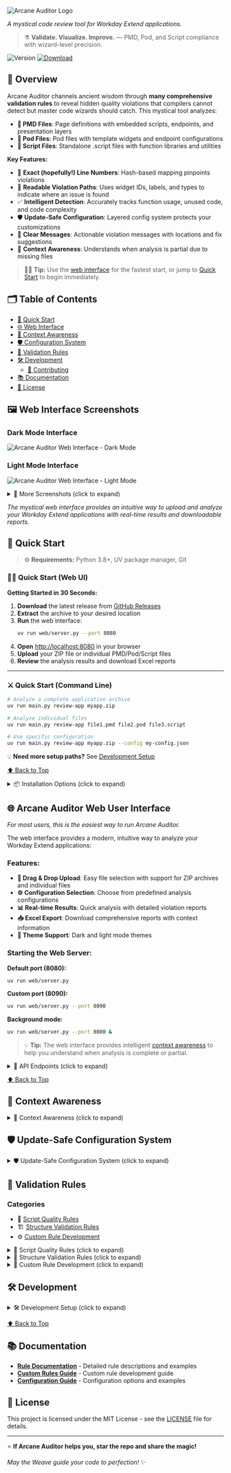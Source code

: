 ![Arcane Auditor Logo](assets/arcane-auditor-logo.png)

*A mystical code review tool for Workday Extend applications.*

> ⚗️ **Validate. Visualize. Improve.** — PMD, Pod, and Script compliance with wizard-level precision.

![Version](https://img.shields.io/badge/version-0.4.0--beta.1-purple?style=for-the-badge)
[![Download](https://img.shields.io/badge/🚀-Download_Latest-orange?style=for-the-badge)](https://github.com/Developers-and-Dragons/ArcaneAuditor/releases)

<a id="overview"></a>
## 🎯 Overview

Arcane Auditor channels ancient wisdom through **many comprehensive validation rules** to reveal hidden quality violations that compilers cannot detect but master code wizards should catch. This mystical tool analyzes:

- **📄 PMD Files**: Page definitions with embedded scripts, endpoints, and presentation layers
- **🧩 Pod Files**: Pod files with template widgets and endpoint configurations
- **📜 Script Files**: Standalone .script files with function libraries and utilities

**Key Features:**

- 🎯 **Exact (hopefully!) Line Numbers**: Hash-based mapping pinpoints violations
- 🧭 **Readable Violation Paths**: Uses widget IDs, labels, and types to indicate where an issue is found
- ✅ **Intelligent Detection**: Accurately tracks function usage, unused code, and code complexity
- 🛡️ **Update-Safe Configuration**: Layered config system protects your customizations
- 🎨 **Clear Messages**: Actionable violation messages with locations and fix suggestions
- 🧠 **Context Awareness**: Understands when analysis is partial due to missing files

> 🧙‍♂️ **Tip:** Use the [web interface](#web-interface) for the fastest start, or jump to [Quick Start](#quick-start) to begin immediately.

<a id="table-of-contents"></a>
## 🗂️ Table of Contents

- [🚀 Quick Start](#quick-start)
- [🌐 Web Interface](#web-interface)
- [🧠 Context Awareness](#context-awareness)
- [🛡️ Configuration System](#configuration-system)
- [🔧 Validation Rules](#validation-rules)
- [🛠️ Development](#development)
  - [🤝 Contributing](#contributing)
- [📚 Documentation](#documentation)
- [📄 License](#license)

<a id="web-interface-screenshots"></a>
## 🖼️ Web Interface Screenshots

### Dark Mode Interface

![Arcane Auditor Web Interface - Dark Mode](assets/results-dark.png)

### Light Mode Interface

![Arcane Auditor Web Interface - Light Mode](assets/results-light.png)

<details>
<summary>📸 More Screenshots (click to expand)</summary>

**Upload View:**
![Upload View](assets/upload-dark.png)

**Issues View:**
![Issues View](assets/issues-dark.png)

**Configuration View:**
![Configuration View](assets/config-dark.png)

**Details View:**
![Details View](assets/details-dark.png)

</details>

*The mystical web interface provides an intuitive way to upload and analyze your Workday Extend applications with real-time results and downloadable reports.*

<a id="quick-start"></a>
## 🚀 Quick Start

> ⚙️ **Requirements:** Python 3.8+, UV package manager, Git

### 🧙‍♂️ Quick Start (Web UI)

**Getting Started in 30 Seconds:**

1. **Download** the latest release from [GitHub Releases](https://github.com/Developers-and-Dragons/ArcaneAuditor/releases)
2. **Extract** the archive to your desired location
3. **Run** the web interface:
   ```bash
   uv run web/server.py --port 8080
   ```
4. **Open** [http://localhost:8080](http://localhost:8080) in your browser
5. **Upload** your ZIP file or individual PMD/Pod/Script files
6. **Review** the analysis results and download Excel reports

---

### ⚔️ Quick Start (Command Line)

```bash
# Analyze a complete application archive
uv run main.py review-app myapp.zip

# Analyze individual files
uv run main.py review-app file1.pmd file2.pod file3.script

# Use specific configuration
uv run main.py review-app myapp.zip --config my-config.json
```

💡 **Need more setup paths?** See [Development Setup](#option-c-development-setup)

[⬆️ Back to Top](#table-of-contents)

<details>
<summary>📦 Installation Options (click to expand)</summary>

<a id="option-a-direct-download"></a>
### Option A: Direct Download (Recommended)

1. Download the latest release from [GitHub Releases](https://github.com/Developers-and-Dragons/ArcaneAuditor/releases)
2. Extract the archive to your desired location
3. Install dependencies:
   ```bash
   uv sync
   ```

<a id="option-b-clone-repository"></a>
### Option B: Clone Repository

```bash
git clone https://github.com/Developers-and-Dragons/ArcaneAuditor.git
cd ArcaneAuditor
uv sync
```

<a id="option-c-development-setup"></a>
### Option C: Development Setup

```bash
git clone https://github.com/Developers-and-Dragons/ArcaneAuditor.git
cd ArcaneAuditor
uv sync --dev
uv run pytest  # Run tests
```

</details>

<a id="web-interface"></a>
## 🌐 Arcane Auditor Web User Interface

*For most users, this is the easiest way to run Arcane Auditor.*

The web interface provides a modern, intuitive way to analyze your Workday Extend applications:

### **Features:**

- **📁 Drag & Drop Upload**: Easy file selection with support for ZIP archives and individual files
- **⚙️ Configuration Selection**: Choose from predefined analysis configurations
- **📊 Real-time Results**: Quick analysis with detailed violation reports
- **📥 Excel Export**: Download comprehensive reports with context information
- **🌙 Theme Support**: Dark and light mode themes

### **Starting the Web Server:**

**Default port (8080):**

```bash
uv run web/server.py
```

**Custom port (8090):**

```bash
uv run web/server.py --port 8090
```

**Background mode:**

```bash
uv run web/server.py --port 8080 &
```

> 💡 **Tip:** The web interface provides intelligent [context awareness](#context-awareness) to help you understand when analysis is complete or partial.

<details>
<summary>🔗 API Endpoints (click to expand)</summary>

- `GET /` - Main interface
- `POST /upload` - File upload endpoint
- `GET /job/{job_id}` - Job status
- `GET /download/{job_id}/excel` - Download Excel report
- `GET /configurations` - Available configurations
- `GET /static/{file}` - Static assets (CSS, JS, images)

</details>

[⬆️ Back to Top](#table-of-contents)

<a id="context-awareness"></a>
## 🧠 Context Awareness

<details>
<summary>🧠 Context Awareness (click to expand)</summary>

Arcane Auditor provides **intelligent context awareness** to help you understand when analysis is complete or partial:

| Mode     | Description                | Example Command                                      |
| -------- | -------------------------- | ---------------------------------------------------- |
| Complete | Full set of files provided | `uv run main.py review-app myapp.zip`              |
| Partial  | Missing AMD or SMD files  | `uv run main.py review-app mypage.pmd`             |

### **Complete Analysis** ✅

When you provide all relevant files (PMD, AMD, SMD), Arcane Auditor runs **all enabled validation rules** and provides comprehensive coverage.

### **Partial Analysis** ⚠️

When files are missing, Arcane Auditor:

- **Runs available rules** on provided files
- **Clearly indicates** which files are missing
- **Shows which rules** couldn't be executed
- **Provides guidance** on what to add for complete validation

### **Supported Analysis Modes**

**ZIP File Analysis:**

```bash
# Complete application archive
uv run main.py review-app myapp.zip
```

**Individual File Analysis:**

```bash
# Single PMD file
uv run main.py review-app mypage.pmd

# Multiple files
uv run main.py review-app file1.pmd file2.pod file3.script
```

**Mixed Analysis:**

```bash
# Some files from archive, some individual
uv run main.py review-app myapp.zip additional-file.script
```

### **Context Information Display**

The tool provides clear context information in all output formats:

**Console Output:**

```
📊 Analysis Context:
✅ Complete Analysis - All files provided
📁 Files Analyzed: 15
📄 Files Present: 15
⚠️ Files Missing: 0
🔧 Rules Executed: 45
```

**Excel Reports:**

- Dedicated "Context" sheet with analysis completeness
- Clear indication of missing files and their impact
- Guidance on achieving complete analysis

**Web Interface:**

- Context panel showing analysis status
- Visual indicators for complete vs. partial analysis
- Recommendations for improving analysis coverage

[⬆️ Back to Top](#table-of-contents)

</details>

<a id="configuration-system"></a>
## 🛡️ Update-Safe Configuration System

<details>
<summary>🛡️ Update-Safe Configuration System (click to expand)</summary>

Arcane Auditor uses a **layered configuration system** that protects your customizations during updates:

### **Built-in Configuration Presets:**

- **`development`** - Dev-friendly validation focusing on structure and standards
  - Disables rules that flag work-in-progress code (console logs, unused code, dead code)
  - Perfect for daily coding without noise
  
- **`production-ready`** - Comprehensive validation for pre-deployment
  - All rules enabled with strict settings
  - Catches all issues including cleanup items (console logs, unused code)

> 📖 **Full details:** See [Configuration Guide](config/README.md) for presets, team configs, and personal overrides

### **Configuration Layers (Priority Order):**

1. **Command Line Arguments** (highest priority)
2. **Personal Configuration** (`config/personal/*.json`)
3. **Team Configuration** (`config/teams/*.json`)
4. **Built-in Presets** (`config/presets/*.json`)

### **Configuration File Structure:**

```json
{
  "rules": {
    "script": {
      "enabled": true,
      "max_complexity": 10,
      "max_function_length": 50
    },
    "structure": {
      "enabled": true,
      "check_hardcoded_values": true,
      "require_widget_labels": true
    }
  },
  "output": {
    "format": "console",
    "include_context": true,
    "excel_include_context_sheet": true
  }
}
```

### **Creating Custom Configurations:**

```bash
# Generate default configuration
uv run main.py generate-config > my-config.json

# Use custom configuration
uv run main.py review-app myapp.zip --config my-config.json
```

### **Configuration Inheritance:**

- **User config** inherits from **default config**
- **Project config** inherits from **user config**
- **Command line** overrides all config files
- **Missing settings** fall back to defaults

This ensures your customizations persist through updates while allowing flexibility for different projects.

[⬆️ Back to Top](#table-of-contents)

</details>

<a id="validation-rules"></a>
## 🔧 Validation Rules

### Categories

- 🧠 [Script Quality Rules](parser/rules/RULE_BREAKDOWN.md#-script-rules)
- 🏗️ [Structure Validation Rules](parser/rules/RULE_BREAKDOWN.md#-structure-rules)
- ⚙️ [Custom Rule Development](parser/rules/custom/README.md)

<details>
<summary>🔧 Script Quality Rules (click to expand)</summary>

### **Script Syntax & Structure**

- **Valid JavaScript Syntax**: Ensures all script code follows proper JavaScript syntax
- **Function Declaration Validation**: Validates function declarations and their parameters
- **Variable Declaration**: Checks for proper variable declarations and scope
- **Control Flow Validation**: Validates if/else, loops, and other control structures

### **Code Complexity & Quality**

- **Cyclomatic Complexity**: Measures code complexity (default threshold: 10)
- **Function Length**: Limits function length (default: 50 lines)
- **Nested Depth**: Prevents excessive nesting (default: 4 levels)
- **Code Duplication**: Detects repeated code patterns

### **Naming Conventions**

- **Function Naming**: Enforces camelCase for function names
- **Variable Naming**: Ensures consistent variable naming
- **Constant Naming**: Validates constant naming conventions
- **Parameter Naming**: Checks parameter naming consistency

### **Unused Code Detection**

- **Unused Functions**: Identifies functions that are never called
- **Unused Variables**: Finds variables that are declared but never used
- **Dead Code**: Detects unreachable code blocks
- **Unused Parameters**: Identifies function parameters that aren't used

[⬆️ Back to Top](#table-of-contents)

</details>

<details>
<summary>🔧 Structure Validation Rules (click to expand)</summary>

### **Widget Configuration**

- **Required Fields**: Ensures all required widget fields are present
- **Field Validation**: Validates field types and constraints
- **Widget Hierarchy**: Checks proper widget nesting and relationships
- **Component Validation**: Validates component configurations

### **PMD File Structure**

- **Page Definition**: Validates page structure and metadata
- **Endpoint Configuration**: Checks endpoint definitions and parameters
- **Presentation Layer**: Validates UI component configurations
- **Data Binding**: Ensures proper data binding configurations

### **Pod File Validation**

- **Template Structure**: Validates pod template structure
- **Widget Definitions**: Checks widget definitions and properties
- **Endpoint Integration**: Validates endpoint connections
- **Data Flow**: Ensures proper data flow between components

### **Best Practices**

- **Hardcoded Values**: Detects hardcoded values that should be configurable
- **Security Practices**: Validates security-related configurations
- **Performance Optimization**: Checks for performance-related issues
- **Accessibility**: Validates accessibility compliance

[⬆️ Back to Top](#table-of-contents)

</details>

<details>
<summary>🔧 Custom Rule Development (click to expand)</summary>

### **Creating Custom Rules**

Arcane Auditor supports custom rule development through a plugin system:

```python
# Example custom rule
class CustomScriptRule(BaseRule):
    def __init__(self):
        super().__init__(
            rule_id="custom_script_rule",
            description="Custom script validation rule",
            severity="ADVICE"
        )
  
    def validate(self, file_content, file_path):
        violations = []
        # Your custom validation logic here
        return violations
```

### **Rule Registration**

```python
# Register custom rule
from arcane_auditor.rules import RuleRegistry

RuleRegistry.register(CustomScriptRule())
```

### **Rule Configuration**

Custom rules can be configured through the configuration system:

```json
{
  "rules": {
    "custom": {
      "custom_script_rule": {
        "enabled": true,
        "threshold": 5
      }
    }
  }
}
```

[⬆️ Back to Top](#table-of-contents)

</details>

<a id="development"></a>
## 🛠️ Development

<details>
<summary>🛠️ Development Setup (click to expand)</summary>

### **Prerequisites**

- Python 3.8+
- uv package manager
- Git

### **Setup Development Environment**

```bash
# Clone repository
git clone https://github.com/Developers-and-Dragons/ArcaneAuditor.git
cd ArcaneAuditor

# Install dependencies
uv sync --dev

# Run tests
uv run pytest

# Run linting
uv run ruff check .

# Format code
uv run ruff format .
```

### **Project Structure**

**Project Structure Overview**

```
arcane_auditor/   → Core validation engine
web/              → Web interface (FastAPI + frontend)
tests/            → Automated test suite
config/           → Presets, team, and personal configs
docs/             → Detailed documentation and rule breakdowns
```

> 🧩 **New contributor?** See [Project Structure](docs/project-structure.md) for an overview of core directories and their roles.

<details>
<summary>📁 Detailed Project Structure (click to expand)</summary>

```
ArcaneAuditor/
├── arcane_auditor/           # Main package
│   ├── __init__.py
│   ├── main.py              # CLI entry point
│   ├── rules/               # Validation rules
│   │   ├── __init__.py
│   │   ├── base.py          # Base rule classes
│   │   ├── script.py        # Script validation rules
│   │   └── structure.py     # Structure validation rules
│   ├── parser/              # File parsing
│   │   ├── __init__.py
│   │   ├── pmd_parser.py    # PMD file parser
│   │   ├── pod_parser.py    # Pod file parser
│   │   └── script_parser.py # Script file parser
│   ├── output/              # Output formatting
│   │   ├── __init__.py
│   │   ├── formatter.py     # Output formatters
│   │   └── excel.py         # Excel report generation
│   └── config/              # Configuration management
│       ├── __init__.py
│       ├── loader.py        # Configuration loading
│       └── validator.py     # Configuration validation
├── web/                     # Web interface
│   ├── server.py           # FastAPI server
│   └── frontend/           # Frontend assets
│       ├── index.html      # Main HTML
│       ├── style.css       # Styling
│       └── script.js       # JavaScript
├── tests/                   # Test suite
│   ├── __init__.py
│   ├── test_rules_engine.py # Core rules engine tests
│   ├── test_script_*.py     # Script validation rule tests
│   ├── test_endpoint_*.py   # Endpoint validation tests
│   ├── test_widget_*.py     # Widget validation tests
│   ├── test_context_*.py    # Context awareness tests
│   └── test_*.py            # Additional integration tests
├── samples/                 # Sample files
│   ├── templates/          # Template files
│   └── archives/          # Sample archives
├── docs/                    # Documentation
│   ├── rules.md           # Rule documentation
│   └── api.md             # API documentation
├── assets/                  # Static assets
│   ├── logo.png           # Logo
│   └── screenshots/        # Screenshots
├── pyproject.toml          # Project configuration
├── README.md              # This file
└── LICENSE                # License
```

</details>

### **Running Tests**

```bash
# Run all tests
uv run pytest

# Run specific test file
uv run pytest tests/test_rules.py

# Run with coverage
uv run pytest --cov=arcane_auditor
```

<a id="contributing"></a>
### **Contributing**

1. Fork the repository
2. Create a feature branch: `git checkout -b feature-name`
3. Make your changes
4. Add tests for new functionality
5. Run the test suite: `uv run pytest`
6. Commit your changes: `git commit -m "Add feature"`
7. Push to your fork: `git push origin feature-name`
8. Create a Pull Request

### **Code Style**

- Follow PEP 8 guidelines
- Use type hints where appropriate
- Write comprehensive docstrings
- Include unit tests for new features
- Use meaningful commit messages

[⬆️ Back to Top](#table-of-contents)

</details>

[⬆️ Back to Top](#table-of-contents)

<a id="documentation"></a>
## 📚 Documentation

- **[Rule Documentation](parser/rules/RULE_BREAKDOWN.md)** - Detailed rule descriptions and examples
- **[Custom Rules Guide](parser/rules/custom/README.md)** - Custom rule development guide
- **[Configuration Guide](config/README.md)** - Configuration options and examples

<a id="license"></a>
## 📄 License

This project is licensed under the MIT License - see the [LICENSE](LICENSE) file for details.

---

⭐ **If Arcane Auditor helps you, star the repo and share the magic!**

*May the Weave guide your code to perfection!* ✨
